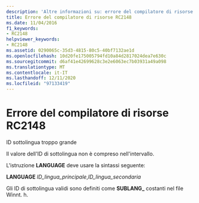 ```yaml
---
description: 'Altre informazioni su: errore del compilatore di risorse risorse RC2148'
title: Errore del compilatore di risorse RC2148
ms.date: 11/04/2016
f1_keywords:
- RC2148
helpviewer_keywords:
- RC2148
ms.assetid: 0290065c-35d3-4815-80c5-40bf7132ae1d
ms.openlocfilehash: 10d20fe175005794fd10a84d2817024dea7e630c
ms.sourcegitcommit: d6af41e42699628c3e2e6063ec7b03931a49a098
ms.translationtype: MT
ms.contentlocale: it-IT
ms.lasthandoff: 12/11/2020
ms.locfileid: "97133419"
---
```

# <a name="resource-compiler-error-rc2148"></a>Errore del compilatore di risorse RC2148

ID sottolingua troppo grande

Il valore dell'ID di sottolingua non è compreso nell'intervallo.

L'istruzione **LANGUAGE** deve usare la sintassi seguente:

**LANGUAGE** *ID_lingua_principale*,*ID_lingua_secondaria*

Gli ID di sottolingua validi sono definiti come **SUBLANG_** costanti nel file Winnt. h.
